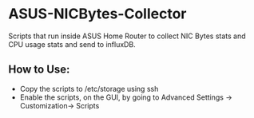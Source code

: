 # ASUS-NICBytes-Collector
Scripts that run inside ASUS Home Router to collect NIC Bytes stats and CPU usage stats and send to influxDB.

## How to Use:
- Copy the scripts to /etc/storage using ssh
- Enable the scripts, on the GUI, by going to Advanced Settings -> Customization-> Scripts

